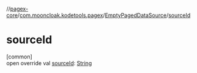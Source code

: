 //[pagex-core](../../../index.md)/[com.mooncloak.kodetools.pagex](../index.md)/[EmptyPagedDataSource](index.md)/[sourceId](source-id.md)

# sourceId

[common]\
open override val [sourceId](source-id.md): [String](https://kotlinlang.org/api/latest/jvm/stdlib/kotlin/-string/index.html)

